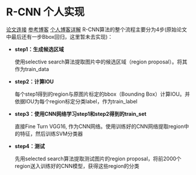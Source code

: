 # R-CNN 个人实现
[论文连接](https://arxiv.org/abs/1311.2524)
[参考博客](https://towardsdatascience.com/step-by-step-r-cnn-implementation-from-scratch-in-python-e97101ccde55)
[个人博客详解](http://1.116.141.209/index.php/archives/15/)
R-CNN算法的整个流程主要分为4步(原始论文中最后还有一步Bbox回归，这里暂未去实现)：
- **step1：生成候选区域**

  使用selective search算法提取图片中的候选区域（region proposal）。将其作为train_data

- **step2：计算IOU**

  每个step1得到的region与原图片标定的bbox（Bounding Box）计算IOU。并依据IOU为每个region标定分类label，作为train_label

- **step3：使用CNN网络学习step1和step2得到的train_set**

  直接Fine Turn VGG16, 作为CNN网络。使用训练好的CNN网络提取region中的特征，然后训练SVM分类器

- **step4：测试**

  先用selected search算法提取测试图片的region proposal，将前2000个region送入训练好的CNN模型，获得这些region的分类

